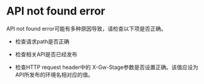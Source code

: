 

# API not found error

API not found error可能有多种原因导致，请检查以下项是否正确。    




* 检查请求path是否正确  



* 检查相关API是否已经发布



* 检查HTTP request header中的 X-Gw-Stage参数是否设置正确。该值应设为API所发布的环境名相对应的值。

